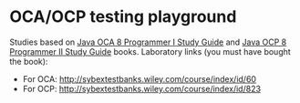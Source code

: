 # OCA/OCP testing playground
Studies based on [Java OCA 8 Programmer I Study Guide](https://www.selikoff.net/java-oca-8-programmer-i-study-guide/) and [Java OCP 8 Programmer II Study Guide](https://www.selikoff.net/java-ocp-8-programmer-ii-study-guide/) books. Laboratory links (you must have bought the book):

- For OCA: http://sybextestbanks.wiley.com/course/index/id/60
- For OCP: http://sybextestbanks.wiley.com/course/index/id/823